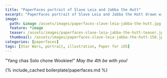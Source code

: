 ```yaml
---
title: "PaperFaces portrait of Slave Leia and Jabba the Hutt"
excerpt: "PaperFaces portrait of Slave Leia and Jabba the Hutt drawn with Paper for iOS on an iPad."
image: 
  path: &image /assets/images/paperfaces-slave-leia-jabba-the-hutt.jpg 
  feature: *image
  teaser: /assets/images/paperfaces-slave-leia-jabba-the-hutt-teaser.jpg
  thumbnail: /assets/images/paperfaces-slave-leia-jabba-the-hutt-150.jpg
categories: [paperfaces]
tags: [Star Wars, portrait, illustration, Paper for iOS]
---
```


"Yang chas Solo chone Wookiee!" *May the 4th be with you!*

{% include_cached boilerplate/paperfaces.md %}
